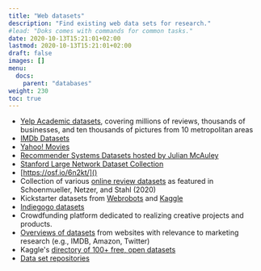 ```yaml
---
title: "Web datasets"
description: "Find existing web data sets for research."
#lead: "Doks comes with commands for common tasks."
date: 2020-10-13T15:21:01+02:00
lastmod: 2020-10-13T15:21:01+02:00
draft: false
images: []
menu:
  docs:
    parent: "databases"
weight: 230
toc: true
---
```


- [Yelp Academic datasets](https://www.yelp.ca/dataset), covering millions of reviews, thousands of businesses, and ten thousands of pictures from 10 metropolitan areas
- [IMDb Datasets](https://www.imdb.com/interfaces/)
- [Yahoo! Movies](https://webscope.sandbox.yahoo.com/catalog.php?datatype=r&guccounter=1)
- [Recommender Systems Datasets hosted by Julian McAuley](https://cseweb.ucsd.edu/~jmcauley/datasets.html)
- [Stanford Large Network Dataset Collection](https://snap.stanford.edu/data/index.html)
- [https://osf.io/6n2kt/]()
- Collection of various [online review datasets](https://ndownloader.figstatic.com/files/24120493) as featured in Schoenmueller, Netzer, and Stahl (2020)
- Kickstarter datasets from [Webrobots](https://webrobots.io/kickstarter-datasets/) and [Kaggle](https://www.kaggle.com/kemical/kickstarter-projects)
- [Indiegogo datasets](https://webrobots.io/indiegogo-dataset/)
- Crowdfunding platform dedicated to realizing creative projects and products.
- [Overviews of datasets](https://web.archive.org/web/20190812134029/https://lionbridge.ai/datasets/the-best-25-datasets-for-natural-language-processing/) from websites with relevance to marketing research (e.g., IMDB, Amazon, Twitter)
- Kaggle's [directory of 100+ free, open datasets](https://www.kaggle.com/datasets)
- [Data set repositories](https://www.datasciencecentral.com/profiles/blogs/a-plethora-of-data-set-repositories)
